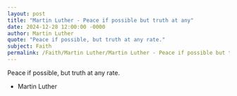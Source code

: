 ```yaml
---
layout: post
title: "Martin Luther - Peace if possible but truth at any"
date: 2024-12-28 12:00:00 -0000
author: Martin Luther
quote: "Peace if possible, but truth at any rate."
subject: Faith
permalink: /Faith/Martin Luther/Martin Luther - Peace if possible but truth at any
---
```


Peace if possible, but truth at any rate.

- Martin Luther
